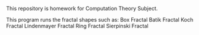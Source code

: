 This repository is homework for Computation Theory Subject.

This program runs the fractal shapes such as:
	Box Fractal
	Batik Fractal
	Koch Fractal
	Lindenmayer Fractal
	Ring Fractal
	Sierpinski Fractal